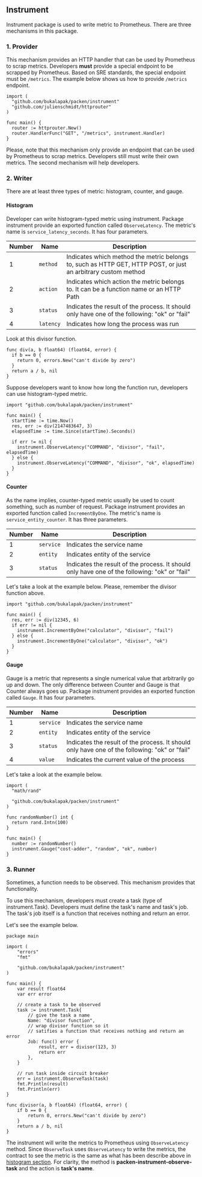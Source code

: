 ## Instrument

Instrument package is used to write metric to Prometheus. There are three mechanisms in this package.

### 1. Provider

  This mechanism provides an HTTP handler that can be used by Prometheus to scrap metrics. Developers **must** provide a special endpoint to be scrapped by Prometheus. Based on SRE standards, the special endpoint must be `/metrics`. The example below shows us how to provide `/metrics` endpoint.

  ```golang
  import (
    "github.com/bukalapak/packen/instrument"
    "github.com/julienschmidt/httprouter"
  )

  func main() {
    router := httprouter.New()
    router.HandlerFunc("GET", "/metrics", instrument.Handler)
  }
  ```

  Please, note that this mechanism only provide an endpoint that can be used by Prometheus to scrap metrics. Developers still must write their own metrics. The second mechanism will help developers.


### 2. Writer

  There are at least three types of metric: histogram, counter, and gauge.

  #### Histogram

  Developer can write histogram-typed metric using instrument. Package instrument provide an exported function called `ObserveLatency`. The metric's name is `service_latency_seconds`. It has four parameters.

  | Number | Name | Description |
  |---|---|---|
  | 1 | `method` | Indicates which method the metric belongs to, such as HTTP GET, HTTP POST, or just an arbitrary custom method |
  | 2 | `action` | Indicates which action the metric belongs to. It can be a function name or an HTTP Path |
  | 3 | `status` | Indicates the result of the process. It should only have one of the following: "ok" or "fail" |
  | 4 | `latency` | Indicates how long the process was run |

  
  Look at this divisor function.

  ```golang
  func div(a, b float64) (float64, error) {
    if b == 0 {
      return 0, errors.New("can't divide by zero")
    }
    return a / b, nil
  }
  ```

  Suppose developers want to know how long the function run, developers can use histogram-typed metric.

  ```golang
  import "github.com/bukalapak/packen/instrument"

  func main() {
    startTime := time.Now()
    res, err := div(2147483647, 3)
    elapsedTime := time.Since(startTime).Seconds()

    if err != nil {
      instrument.ObserveLatency("COMMAND", "divisor", "fail", elapsedTime)
    } else {
      instrument.ObserveLatency("COMMAND", "divisor", "ok", elapsedTime)
    }
  }
  ```

  #### Counter

  As the name implies, counter-typed metric usually be used to count something, such as number of request. Package instrument provides an exported function called `IncrementByOne`. The metric's name is `service_entity_counter`. It has three parameters.

  | Number | Name | Description |
  |---|---|---|
  | 1 | `service` | Indicates the service name |
  | 2 | `entity` | Indicates entity of the service |
  | 3 | `status` | Indicates the result of the process. It should only have one of the following: "ok" or "fail" |

  Let's take a look at the example below. Please, remember the divisor function above.

  ```golang
  import "github.com/bukalapak/packen/instrument"

  func main() {
    res, err := div(12345, 6)
    if err != nil {
      instrument.IncrementByOne("calculator", "divisor", "fail")
    } else {
      instrument.IncrementByOne("calculator", "divisor", "ok")
    }
  }
  ```

  #### Gauge

  Gauge is a metric that represents a single numerical value that arbitrarily go up and down. The only difference between Counter and Gauge is that Counter always goes up. Package instrument provides an exported function called `Gauge`. It has four parameters.

  | Number | Name | Description |
  |---|---|---|
  | 1 | `service` | Indicates the service name |
  | 2 | `entity` | Indicates entity of the service |
  | 3 | `status` | Indicates the result of the process. It should only have one of the following: "ok" or "fail" |
  | 4 | `value` | Indicates the current value of the process |


  Let's take a look at the example below.

  ```golang
  import (
    "math/rand" 

    "github.com/bukalapak/packen/instrument"
  )

  func randomNumber() int {
    return rand.Intn(100)
  }

  func main() {
    number := randomNumber()
    instrument.Gauge("cost-adder", "random", "ok", number)
  }
  ```

### 3. Runner

Sometimes, a function needs to be observed. This mechanism provides that functionality.

To use this mechanism, developers must create a task (type of instrument.Task). Developers must define the task's name and task's job. The task's job itself is a function that receives nothing and return an error.

Let's see the example below.

```golang
package main

import (
	"errors"
	"fmt"

	"github.com/bukalapak/packen/instrument"
)

func main() {
	var result float64
	var err error

	// create a task to be observed
	task := instrument.Task{
		// give the task a name
		Name: "divisor function",
		// wrap divisor function so it
		// satifies a function that receives nothing and return an error
		Job: func() error {
			result, err = divisor(123, 3)
			return err
		},
	}

	// run task inside circuit breaker
	err = instrument.ObserveTask(task)
	fmt.Println(result)
	fmt.Println(err)
}

func divisor(a, b float64) (float64, error) {
	if b == 0 {
		return 0, errors.New("can't divide by zero")
	}
	return a / b, nil
}

```

The instrument will write the metrics to Prometheus using `ObserveLatency` method. Since `ObserveTask` uses `ObserveLatency` to write the metrics, the contract to see the metric is the same as what has been describe above in [histogram section](https://github.com/bukalapak/packen/tree/master/instrument#histogram). For clarity, the method is **packen-instrument-observe-task** and the action is **task's name**.